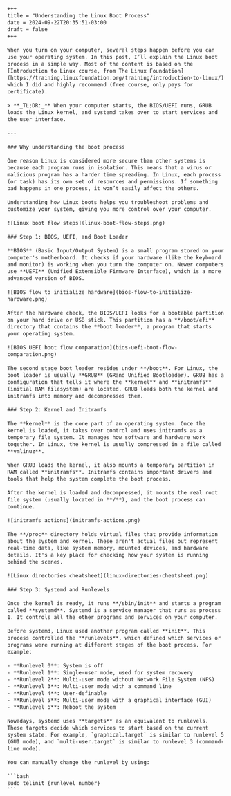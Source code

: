     +++
    title = "Understanding the Linux Boot Process"
    date = 2024-09-22T20:35:51-03:00
    draft = false
    +++
    
    When you turn on your computer, several steps happen before you can use your operating system. In this post, I’ll explain the Linux boot process in a simple way. Most of the content is based on the [Introduction to Linux course, from The Linux Foundation](https://training.linuxfoundation.org/training/introduction-to-linux/) which I did and highly recommend (free course, only pays for certificate).
    
    > **_TL;DR:_** When your computer starts, the BIOS/UEFI runs, GRUB loads the Linux kernel, and systemd takes over to start services and the user interface.
    
    ---
    
    ### Why understanding the boot process
    
    One reason Linux is considered more secure than other systems is because each program runs in isolation. This means that a virus or malicious program has a harder time spreading. In Linux, each process (or task) has its own set of resources and permissions. If something bad happens in one process, it won’t easily affect the others.
    
    Understanding how Linux boots helps you troubleshoot problems and customize your system, giving you more control over your computer.
    
    ![Linux boot flow steps](linux-boot-flow-steps.png)
    
    ### Step 1: BIOS, UEFI, and Boot Loader
    
    **BIOS** (Basic Input/Output System) is a small program stored on your computer's motherboard. It checks if your hardware (like the keyboard and monitor) is working when you turn the computer on. Newer computers use **UEFI** (Unified Extensible Firmware Interface), which is a more advanced version of BIOS.
    
    ![BIOS flow to initialize hardware](bios-flow-to-initialize-hardware.png)
    
    After the hardware check, the BIOS/UEFI looks for a bootable partition on your hard drive or USB stick. This partition has a **/boot/efi** directory that contains the **boot loader**, a program that starts your operating system. 
        
    ![BIOS UEFI boot flow comparation](bios-uefi-boot-flow-comparation.png)
    
    The second stage boot loader resides under **/boot**. For Linux, the boot loader is usually **GRUB** (GRand Unified Bootloader). GRUB has a configuration that tells it where the **kernel** and **initramfs** (initial RAM filesystem) are located. GRUB loads both the kernel and initramfs into memory and decompresses them.
        
    ### Step 2: Kernel and Initramfs
    
    The **kernel** is the core part of an operating system. Once the kernel is loaded, it takes over control and uses initramfs as a temporary file system. It manages how software and hardware work together. In Linux, the kernel is usually compressed in a file called **vmlinuz**.
    
    When GRUB loads the kernel, it also mounts a temporary partition in RAM called **initramfs**. Initramfs contains important drivers and tools that help the system complete the boot process.
    
    After the kernel is loaded and decompressed, it mounts the real root file system (usually located in **/**), and the boot process can continue.
    
    ![initramfs actions](initramfs-actions.png)
    
    The **/proc** directory holds virtual files that provide information about the system and kernel. These aren't actual files but represent real-time data, like system memory, mounted devices, and hardware details. It's a key place for checking how your system is running behind the scenes.
    
    ![Linux directories cheatsheet](linux-directories-cheatsheet.png)
    
    ### Step 3: Systemd and Runlevels
    
    Once the kernel is ready, it runs **/sbin/init** and starts a program called **systemd**. Systemd is a service manager that runs as process 1. It controls all the other programs and services on your computer.
    
    Before systemd, Linux used another program called **init**. This process controlled the **runlevels**, which defined which services or programs were running at different stages of the boot process. For example:
    
    - **Runlevel 0**: System is off
    - **Runlevel 1**: Single-user mode, used for system recovery
    - **Runlevel 2**: Multi-user mode without Network File System (NFS)
    - **Runlevel 3**: Multi-user mode with a command line
    - **Runlevel 4**: User-definable
    - **Runlevel 5**: Multi-user mode with a graphical interface (GUI)
    - **Runlevel 6**: Reboot the system
    
    Nowadays, systemd uses **targets** as an equivalent to runlevels. These targets decide which services to start based on the current system state. For example, `graphical.target` is similar to runlevel 5 (GUI mode), and `multi-user.target` is similar to runlevel 3 (command-line mode).
    
    You can manually change the runlevel by using:
    
    ```bash
    sudo telinit {runlevel number}
    ```
